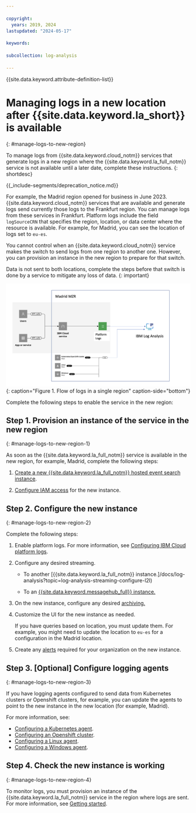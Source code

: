```yaml
---

copyright:
  years: 2019, 2024
lastupdated: "2024-05-17"

keywords:

subcollection: log-analysis

---
```


{{site.data.keyword.attribute-definition-list}}


# Managing logs in a new location after {{site.data.keyword.la_short}} is available
{: #manage-logs-to-new-region}

To manage logs from {{site.data.keyword.cloud_notm}} services that generate logs in a new region where the {{site.data.keyword.la_full_notm}} service is not available until a later date, complete these instructions.
{: shortdesc}

<!-- common deprecation notice -->
{{_include-segments/deprecation_notice.md}}

For example, the Madrid region opened for business in June 2023. {{site.data.keyword.cloud_notm}} services that are available and generate logs send currently those logs to the Frankfurt region. You can manage logs from these services in Frankfurt. Platform logs include the field `logSourceCRN` that specifies the region, location, or data center where the resource is available. For example, for Madrid, you can see the location of logs set to `eu-es`.


You cannot control when an {{site.data.keyword.cloud_notm}} service makes the switch to send logs from one region to another one. However, you can provision an instance in the new region to prepare for that switch.

Data is not sent to both locations, complete the steps before that switch is done by a service to mitigate any loss of data.
{: important}

![Flow of logs in a single region](images/logs-new-region-2.png "The {{site.data.keyword.la_full_notm}} service"){: caption="Figure 1. Flow of logs in a single region" caption-side="bottom"}

Complete the following steps to enable the service in the new region:

## Step 1. Provision an instance of the service in the new region
{: #manage-logs-to-new-region-1}

As soon as the {{site.data.keyword.la_full_notm}} service is available in the new region, for example, Madrid, complete the following steps:

1. [Create a new {{site.data.keyword.la_full_notm}} hosted event search instance](/docs/log-analysis?topic=log-analysis-provision).

2. [Configure IAM access](/docs/log-analysis?topic=log-analysis-iam) for the new instance.



## Step 2. Configure the new instance
{: #manage-logs-to-new-region-2}

Complete the following steps:

1. Enable platform logs. For more information, see [Configuring IBM Cloud platform logs](/docs/log-analysis?topic=log-analysis-config_svc_logs).

2. Configure any desired streaming.

   * To another [{{site.data.keyword.la_full_notm}} instance.]/docs/log-analysis?topic=log-analysis-streaming-configure-l2l)

   * To an [{{site.data.keyword.messagehub_full}} instance.](/docs/log-analysis?topic=log-analysis-streaming-configure)

3. On the new instance, configure any desired [archiving.](/docs/log-analysis?topic=log-analysis-archiving-ov)

4. Customize the UI for the new instance as needed.

    If you have queries based on location, you must update them. For example, you might need to update the location to `eu-es` for a configuration in the Madrid location.

5. Create any [alerts](/docs/log-analysis?topic=log-analysis-alerts) required for your organization on the new instance.


## Step 3. [Optional] Configure logging agents
{: #manage-logs-to-new-region-3}

If you have logging agents configured to send data from Kubernetes clusters or Openshift clusters, for example, you can update the agents to point to the new instance in the new location (for example, Madrid).

For more information, see:
- [Configuring a Kubernetes agent](/docs/log-analysis?topic=log-analysis-config_agent_kube_cluster).
- [Configuring an Openshift cluster](/docs/log-analysis?topic=log-analysis-config_agent_os_cluster).
- [Configuring a Linux agent](/docs/log-analysis?topic=log-analysis-config_agent_linux).
- [Configuring a Windows agent](/docs/log-analysis?topic=log-analysis-config_agent_windows_v3).


## Step 4. Check the new instance is working
{: #manage-logs-to-new-region-4}

To monitor logs, you must provision an instance of the {{site.data.keyword.la_full_notm}} service in the region where logs are sent. For more information, see [Getting started](/docs/log-analysis?topic=log-analysis-getting-started).
